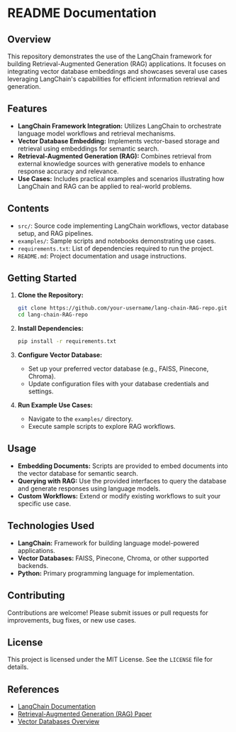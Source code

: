 # README Documentation

## Overview

This repository demonstrates the use of the LangChain framework for building Retrieval-Augmented Generation (RAG) applications. It focuses on integrating vector database embeddings and showcases several use cases leveraging LangChain's capabilities for efficient information retrieval and generation.

## Features

- **LangChain Framework Integration:** Utilizes LangChain to orchestrate language model workflows and retrieval mechanisms.
- **Vector Database Embedding:** Implements vector-based storage and retrieval using embeddings for semantic search.
- **Retrieval-Augmented Generation (RAG):** Combines retrieval from external knowledge sources with generative models to enhance response accuracy and relevance.
- **Use Cases:** Includes practical examples and scenarios illustrating how LangChain and RAG can be applied to real-world problems.

## Contents

- `src/`: Source code implementing LangChain workflows, vector database setup, and RAG pipelines.
- `examples/`: Sample scripts and notebooks demonstrating use cases.
- `requirements.txt`: List of dependencies required to run the project.
- `README.md`: Project documentation and usage instructions.

## Getting Started

1. **Clone the Repository:**
    ```bash
    git clone https://github.com/your-username/lang-chain-RAG-repo.git
    cd lang-chain-RAG-repo
    ```

2. **Install Dependencies:**
    ```bash
    pip install -r requirements.txt
    ```

3. **Configure Vector Database:**
    - Set up your preferred vector database (e.g., FAISS, Pinecone, Chroma).
    - Update configuration files with your database credentials and settings.

4. **Run Example Use Cases:**
    - Navigate to the `examples/` directory.
    - Execute sample scripts to explore RAG workflows.

## Usage

- **Embedding Documents:** Scripts are provided to embed documents into the vector database for semantic search.
- **Querying with RAG:** Use the provided interfaces to query the database and generate responses using language models.
- **Custom Workflows:** Extend or modify existing workflows to suit your specific use case.

## Technologies Used

- **LangChain:** Framework for building language model-powered applications.
- **Vector Databases:** FAISS, Pinecone, Chroma, or other supported backends.
- **Python:** Primary programming language for implementation.

## Contributing

Contributions are welcome! Please submit issues or pull requests for improvements, bug fixes, or new use cases.

## License

This project is licensed under the MIT License. See the `LICENSE` file for details.

## References

- [LangChain Documentation](https://langchain.com/)
- [Retrieval-Augmented Generation (RAG) Paper](https://arxiv.org/abs/2005.11401)
- [Vector Databases Overview](https://www.pinecone.io/learn/vector-database/)
